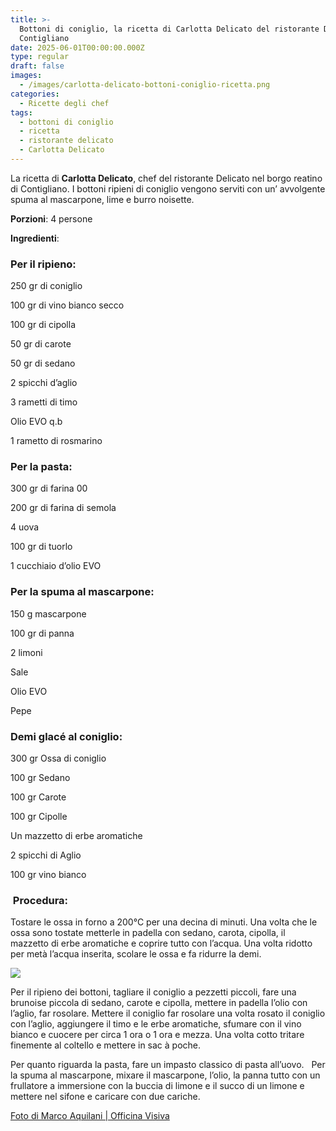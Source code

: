 ```yaml
---
title: >-
  Bottoni di coniglio, la ricetta di Carlotta Delicato del ristorante Delicato a
  Contigliano
date: 2025-06-01T00:00:00.000Z
type: regular
draft: false
images:
  - /images/carlotta-delicato-bottoni-coniglio-ricetta.png
categories:
  - Ricette degli chef
tags:
  - bottoni di coniglio
  - ricetta
  - ristorante delicato
  - Carlotta Delicato
---
```


La ricetta di **Carlotta Delicato**, chef del ristorante Delicato nel borgo reatino di Contigliano. I bottoni ripieni di coniglio vengono serviti con un’ avvolgente spuma al mascarpone, lime e burro noisette.

**Porzioni**: 4 persone 

**Ingredienti**: 

### Per il ripieno: 

250 gr di coniglio 

100 gr di vino bianco secco  

100 gr di cipolla  

50 gr di carote  

50 gr di sedano  

2 spicchi d’aglio  

3 rametti di timo  

Olio EVO q.b 

1 rametto di rosmarino 

### Per la pasta: 

300 gr di farina 00 

200 gr di farina di semola  

4 uova  

100 gr di tuorlo  

1 cucchiaio d’olio EVO   

### Per la spuma al mascarpone: 

150 g mascarpone 

100 gr di panna  

2 limoni  

Sale  

Olio EVO 

Pepe  

### Demi glacé al coniglio: 

300 gr Ossa di coniglio  

100 gr Sedano  

100 gr Carote  

100 gr Cipolle  

Un mazzetto di erbe aromatiche  

2 spicchi di Aglio  

100 gr vino bianco 

###  Procedura: 

Tostare le ossa in forno a 200°C per una decina di minuti. Una volta che le ossa sono tostate metterle in padella con sedano, carota, cipolla, il mazzetto di erbe aromatiche e coprire tutto con l’acqua. Una volta ridotto per metà l’acqua inserita, scolare le ossa e fa ridurre la demi.  

![](/images/bottoni-coniglio-carlotta-delicato.jpg)

Per il ripieno dei bottoni, tagliare il coniglio a pezzetti piccoli, fare una brunoise piccola di sedano, carote e cipolla, mettere in padella l’olio con l’aglio, far rosolare. Mettere il coniglio far rosolare una volta rosato il coniglio con l’aglio, aggiungere il timo e le erbe aromatiche, sfumare con il vino bianco e cuocere per circa 1 ora o 1 ora e mezza. Una volta cotto tritare finemente al coltello e mettere in sac à poche. 

Per quanto riguarda la pasta, fare un impasto classico di pasta all’uovo.   Per la spuma al mascarpone, mixare il mascarpone, l’olio, la panna tutto con un frullatore a immersione con la buccia di limone e il succo di un limone e mettere nel sifone e caricare con due cariche.  

[Foto di Marco Aquilani | Officina Visiva](https://www.officinavisiva.it)
